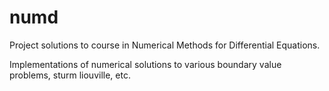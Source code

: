 # numd
Project solutions to course in Numerical Methods for Differential Equations.

Implementations of numerical solutions to various boundary value problems, sturm liouville, etc.
